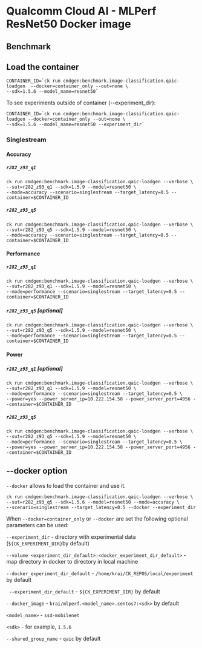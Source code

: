 # Qualcomm Cloud AI - MLPerf ResNet50 Docker image

## Benchmark

## Load the container
```
CONTAINER_ID=`ck run cmdgen:benchmark.image-classification.qaic-loadgen  --docker=container_only --out=none \ 
--sdk=1.5.6 --model_name=resnet50`
```

To see experiments outside of container (--experiment_dir):

```
CONTAINER_ID=`ck run cmdgen:benchmark.image-classification.qaic-loadgen --docker=container_only --out=none \ 
--sdk=1.5.6 --model_name=resnet50 --experiment_dir`
```
### Singlestream

#### Accuracy

##### `r282_z93_q1`

```
ck run cmdgen:benchmark.image-classification.qaic-loadgen --verbose \
--sut=r282_z93_q1 --sdk=1.5.9 --model=resnet50 \
--mode=accuracy --scenario=singlestream --target_latency=0.5 --container=$CONTAINER_ID
```

##### `r282_z93_q5`

```
ck run cmdgen:benchmark.image-classification.qaic-loadgen --verbose \
--sut=r282_z93_q5 --sdk=1.5.9 --model=resnet50 \
--mode=accuracy --scenario=singlestream --target_latency=0.5 --container=$CONTAINER_ID
```

#### Performance

##### `r282_z93_q1`

```
ck run cmdgen:benchmark.image-classification.qaic-loadgen --verbose \
--sut=r282_z93_q1 --sdk=1.5.9 --model=resnet50 \
--mode=performance --scenario=singlestream --target_latency=0.5 --container=$CONTAINER_ID
```

##### `r282_z93_q5` [optional]

```
ck run cmdgen:benchmark.image-classification.qaic-loadgen --verbose \
--sut=r282_z93_q5 --sdk=1.5.9 --model=resnet50 \
--mode=performance --scenario=singlestream --target_latency=0.5 --container=$CONTAINER_ID
```

#### Power

##### `r282_z93_q1` [optional]

```
ck run cmdgen:benchmark.image-classification.qaic-loadgen --verbose \
--sut=r282_z93_q1 --sdk=1.5.9 --model=resnet50 \
--mode=performance --scenario=singlestream --target_latency=0.5 \
--power=yes --power_server_ip=10.222.154.58 --power_server_port=4956 --container=$CONTAINER_ID
```

##### `r282_z93_q5`

```
ck run cmdgen:benchmark.image-classification.qaic-loadgen --verbose \
--sut=r282_z93_q5 --sdk=1.5.9 --model=resnet50 \
--mode=performance --scenario=singlestream --target_latency=0.5 \
--power=yes --power_server_ip=10.222.154.58 --power_server_port=4956 --container=$CONTAINER_ID
```
## --docker option

`--docker` allows to load the container and use it. 

```
ck run cmdgen:benchmark.image-classification.qaic-loadgen --verbose \
--sut=r282_z93_q5 --sdk=1.5.6 --model=resnet50 --mode=accuracy \
--scenario=singlestream --target_latency=0.5 --docker --experiment_dir
```

When `--docker=container_only` or `--docker` are set the following optional parameters can be used:


`--experiment_dir` - directory with experimental data (`${CK_EXPERIMENT_DIR}`by default)

`--volume <experiment_dir_default>:<docker_experiment_dir_default>` - map directory in docker to directory in local machine

`--docker_experiment_dir_default`  - `/home/krai/CK_REPOS/local/experiment` by default

` --experiment_dir_default`  - `${CK_EXPERIMENT_DIR}` by default
 
`--docker_image`   - `krai/mlperf.<model_name>.centos7:<sdk>` by default

`<model_name>` - `ssd-mobilenet`      

`<sdk>` - for example, `1.5.6`

`--shared_group_name` - `qaic` by default
